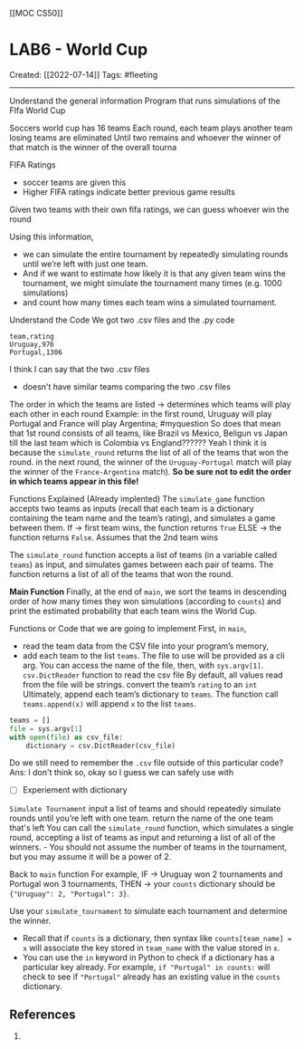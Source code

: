 [[MOC CS50]]

# LAB6 - World Cup
Created:  [[2022-07-14]]
Tags: #fleeting 

---
Understand the general information
Program that runs simulations of the FIfa World Cup

Soccers world cup has 16 teams
Each round, 
    each team plays another team 
    losing teams are eliminated
    Until two remains and whoever the winner of that match is the winner of the overall tourna

FIFA Ratings
- soccer teams are given this
- Higher FIFA ratings indicate better previous game results

Given two teams with their own fifa ratings, we can guess whoever win the round

Using this information, 
- we can simulate the entire tournament by repeatedly simulating rounds until we’re left with just one team. 
- And if we want to estimate how likely it is that any given team wins the tournament, we might simulate the tournament many times (e.g. 1000 simulations) 
- and count how many times each team wins a simulated tournament.


Understand the Code
We got two .csv files and the .py code
```csv
team,rating     
Uruguay,976
Portugal,1306
```
I think I can say that the two .csv files 
- doesn't have similar teams comparing the two .csv files


The order in which the teams are listed 
-> determines which teams will play each other in each round 
Example:
in the first round, 
    Uruguay will play Portugal and 
    France will play Argentina; 
    #myquestion So does that mean that 1st round consists of all teams, like Brazil vs Mexico, Beligun vs Japan till the last team which is Colombia vs England?????? Yeah I think it is because the `simulate_round` returns the list of all of the teams that won the round. 
in the next round, 
    the winner of the `Uruguay-Portugal` match will play the winner of the `France-Argentina` match). 
    **So be sure not to edit the order in which teams appear in this file!**



Functions Explained (Already implented)
The `simulate_game` function accepts two teams as inputs 
(recall that each team is a dictionary containing the team name and the team’s rating), and simulates a game between them. 
If -> first team wins, the function returns `True` 
ELSE -> the function returns `False`.    Assumes that the 2nd team wins


The `simulate_round` function accepts a list of teams (in a variable called `teams`) as input, and simulates games between each pair of teams. 
The function returns a list of all of the teams that won the round.

**Main Function**
Finally, at the end of `main`, we sort the teams in descending order of how many times they won simulations (according to `counts`) and print the estimated probability that each team wins the World Cup.




Functions or Code that we are going to implement
First, in `main`, 
- read the team data from the CSV file into your program’s memory,
- add each team to the list `teams`.
    The file to use will be provided as a cli arg. You can access the name of the file, then, with `sys.argv[1]`.
    `csv.DictReader` function to read the csv file
    By default, all values read from the file will be strings. convert the team’s `rating` to an `int`
    Ultimately, append each team’s dictionary to `teams`. The function call `teams.append(x)` will append `x` to the list `teams`.
```python
teams = []
file = sys.argv[1]
with open(file) as csv_file: 
    dictionary = csv.DictReader(csv_file)
```
Do we still need to remember the `.csv` file outside of this particular code?
Ans: I don't think so, okay so I guess we can safely use with
- [ ] Experiement with dictionary


`Simulate Tournament`
input a list of teams and 
should repeatedly simulate rounds until you’re left with one team.
return the name of the one team that's left
    You can call the `simulate_round` function, which simulates a single round, accepting a list of teams as input and returning a list of all of the winners.
    -   You should not assume the number of teams in the tournament, but you may assume it will be a power of 2.


Back to `main` function
For example, 
IF -> Uruguay won 2 tournaments and Portugal won 3 tournaments, 
THEN -> your `counts` dictionary should be `{"Uruguay": 2, "Portugal": 3}`.

Use your `simulate_tournament` to simulate each tournament and determine the winner.

-   Recall that if `counts` is a dictionary, then syntax like `counts[team_name] = x` will associate the key stored in `team_name` with the value stored in `x`.
-   You can use the `in` keyword in Python to check if a dictionary has a particular key already. For example, `if "Portugal" in counts:` will check to see if `"Portugal"` already has an existing value in the `counts` dictionary.




## References
1. 
